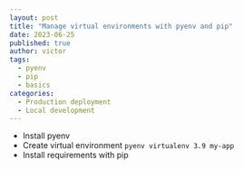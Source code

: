 ```yaml
---
layout: post
title: "Manage virtual environments with pyenv and pip"
date: 2023-06-25
published: true
author: victor
tags:
  - pyenv
  - pip
  - basics
categories:
  - Production deployment
  - Local development
---
```


* Install pyenv
* Create virtual environment `pyenv virtualenv 3.9 my-app`
* Install requirements with pip

